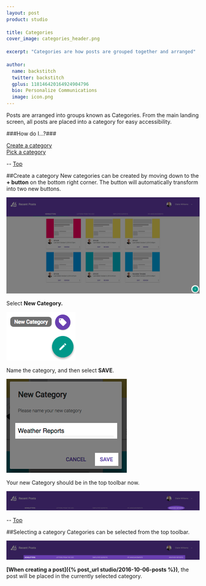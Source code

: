 ```yaml
---
layout: post
product: studio

title: Categories
cover_image: categories_header.png

excerpt: "Categories are how posts are grouped together and arranged"

author:
  name: backstitch
  twitter: backstitch
  gplus: 118146420164924904796
  bio: Personalize Communications
  image: icon.png
---
```


Posts are arranged into groups known as Categories. From the main landing screen, all posts are placed into a category for easy accessibility.

<a name='Top'> </a>

###How do I...?###

[Create a category](#Create)<br />
[Pick a category](#Select)<br />

--
<a name='Create'> </a>
[Top](#Top)<br />

##Create a category
New categories can be created by moving down to the **+ button** on the bottom right corner. The button will automatically transform into two new buttons.

<div class="full zoomable"><img src="/images/studio/categories/new_1.png"></div>

Select **New Category.**

<div class="full zoomable"><img src="/images/studio/categories/new_2.png"></div>

Name the category, and then select **SAVE**.

<div class="full zoomable"><img src="/images/studio/categories/new_3.png"></div>

Your new Category should be in the top toolbar now.

<div class="full zoomable"><img src="/images/studio/categories/new_4.png"></div>

--
<a name='Select'> </a>
[Top](#Top)<br />

##Selecting a category
Categories can be selected from the top toolbar.

<div class="full zoomable"><img src="/images/studio/categories/select_1.png"></div>

**[When creating a post]({% post_url studio/2016-10-06-posts %})**, the post will be placed in the currently selected category.
